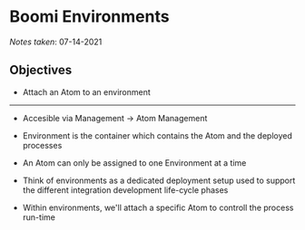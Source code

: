 # Boomi Environments

*Notes taken*: 07-14-2021

## Objectives

* Attach an Atom to an environment

---

* Accesible via Management -> Atom Management
* Environment is the container which contains the Atom and the deployed processes
* An Atom can only be assigned to one Environment at a time

* Think of environments as a dedicated deployment setup used to support the different integration development life-cycle phases
* Within environments, we'll attach a specific Atom to controll the process run-time

